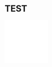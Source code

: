 # TEST

![](https://raw.githubusercontent.com/CMU-313/template-test-3/activity-resources/image.svg)

